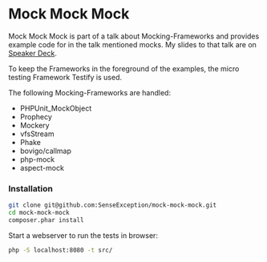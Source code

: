 # Mock Mock Mock

Mock Mock Mock is part of a talk about Mocking-Frameworks and provides example code for in the talk mentioned mocks.
My slides to that talk are on [Speaker Deck](https://speakerdeck.com/senseexception/mock-mock-mock-mocking-framework).

To keep the Frameworks in the foreground of the examples, the micro testing Framework Testify is used.

The following Mocking-Frameworks are handled:

* PHPUnit_MockObject
* Prophecy
* Mockery
* vfsStream
* Phake
* bovigo/callmap
* php-mock
* aspect-mock

### Installation

``` bash
git clone git@github.com:SenseException/mock-mock-mock.git
cd mock-mock-mock
composer.phar install
```
Start a webserver to run the tests in browser:

``` bash
php -S localhost:8080 -t src/
```